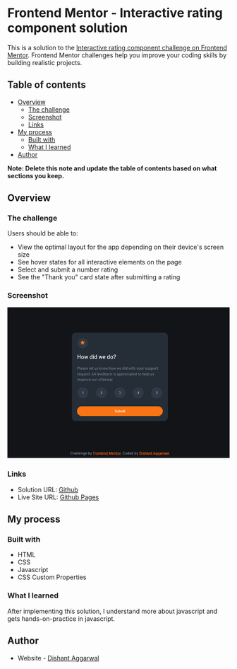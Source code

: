 # Frontend Mentor - Interactive rating component solution

This is a solution to the [Interactive rating component challenge on Frontend Mentor](https://www.frontendmentor.io/challenges/interactive-rating-component-koxpeBUmI). Frontend Mentor challenges help you improve your coding skills by building realistic projects. 

## Table of contents

- [Overview](#overview)
  - [The challenge](#the-challenge)
  - [Screenshot](#screenshot)
  - [Links](#links)
- [My process](#my-process)
  - [Built with](#built-with)
  - [What I learned](#what-i-learned)
- [Author](#author)

**Note: Delete this note and update the table of contents based on what sections you keep.**

## Overview

### The challenge

Users should be able to:

- View the optimal layout for the app depending on their device's screen size
- See hover states for all interactive elements on the page
- Select and submit a number rating
- See the "Thank you" card state after submitting a rating

### Screenshot

![](./images/screenshot.png)

### Links

- Solution URL: [Github](https://github.com/dishantagg24/interactive-rating-component)
- Live Site URL: [Github Pages](https://dishantagg24.github.io/interactive-rating-component/)

## My process

### Built with

- HTML
- CSS
- Javascript
- CSS Custom Properties

### What I learned

After implementing this solution, I understand more about javascript and gets hands-on-practice in javascript.

## Author

- Website - [Dishant Aggarwal](https://portfolio-site-dishantagg24.vercel.app/)
